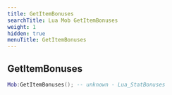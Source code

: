 ```yaml
---
title: GetItemBonuses
searchTitle: Lua Mob GetItemBonuses
weight: 1
hidden: true
menuTitle: GetItemBonuses
---
```

## GetItemBonuses
```lua
Mob:GetItemBonuses(); -- unknown - Lua_StatBonuses
```